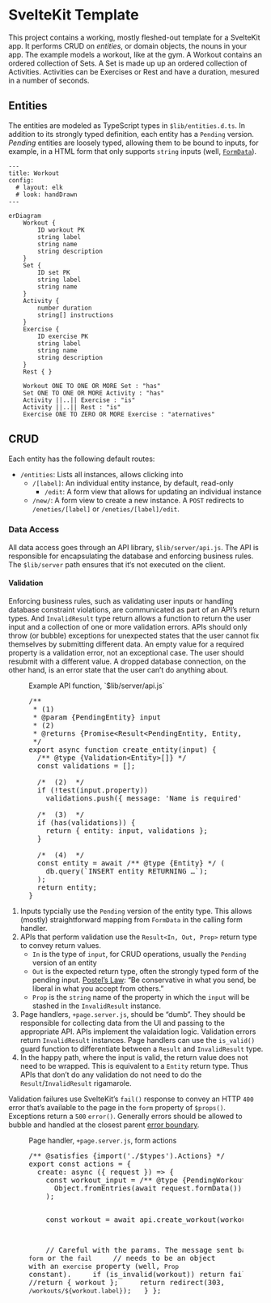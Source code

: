 # SvelteKit Template

This project contains a working, mostly fleshed-out template for a SvelteKit app. It performs <accronym title="Create, Read, Update, Delete">CRUD</acronym> on _entities_, or domain objects, the nouns in your app. The example models a workout, like at the gym. A Workout contains an ordered collection of Sets. A Set is made up up an ordered collection of Activities. Activities can be Exercises or Rest and have a duration, mesured in a number of seconds.

## Entities

The entities are modeled as TypeScript types in `$lib/entities.d.ts`. In addition to its strongly typed definition, each entity has a `Pending` version. _Pending_ entities are loosely typed, allowing them to be bound to inputs, for example, in a HTML form that only supports `string` inputs (well, [`FormData`](https://developer.mozilla.org/en-US/docs/Web/API/FormData)).

```mermaid
---
title: Workout
config:
  # layout: elk
  # look: handDrawn
---

erDiagram
    Workout {
        ID workout PK
        string label
        string name
        string description
    }
    Set {
        ID set PK
        string label
        string name
    }
    Activity {
        number duration
        string[] instructions
    }
    Exercise {
        ID exercise PK
        string label
        string name
        string description
    }
    Rest { }

    Workout ONE TO ONE OR MORE Set : "has"
    Set ONE TO ONE OR MORE Activity : "has"
    Activity ||..|| Exercise : "is"
    Activity ||..|| Rest : "is"
    Exercise ONE TO ZERO OR MORE Exercise : "aternatives"
```

## CRUD

Each entity has the following default routes:

* `/entities`: Lists all instances, allows clicking into
    * `/[label]`: An individual entity instance, by default, read-only
        * `/edit`: A form view that allows for updating an individual instance
    * `/new/`: A form view to create a new instance. A `POST` redirects to `/eneties/[label]` or `/eneties/[label]/edit`.

### Data Access

All data access goes through an API library, `$lib/server/api.js`. The API is responsible for encapsulating the database and enforcing business rules. The `$lib/server` path ensures that it‘s not executed on the client. 

#### Validation

Enforcing business rules, such as validating user inputs or handling database constraint violations, are communicated as part of an API’s return types. And `InvalidResult` type return allows a function to return the user input and a collection of one or more validation errors. APIs should only throw (or bubble) exceptions for unexpected states that the user cannot fix themselves by submitting different data. An empty value for a required property is a validation error, not an exceptional case. The user should resubmit with a different value. A dropped database connection, on the other hand, is an error state that the user can’t do anything about. 

<figure>
    <figcaption>Example API function, `$lib/server/api.js`</figcaption>

<pre>
/**
 * (1)
 * @param {Pending<kbd>Entity</kbd>} input
 * (2)
 * @returns {Promise&lt;Result&lt;Pending<kbd>Entity</kbd>, <kbd>Entity</kbd>, '<kbd>entity</kbd>'>>}
 */
export async function create_<kbd>entity</kbd>(input) {
  /** @type {Validation&lt;<kbd>Entity</kbd>>[]} */
  const validations = [];

  /*  (2)  */
  if (!test(input.<kbd>property</kbd>)) 
    validations.push({ message: 'Name is required', for: '<kbd>property</kbd>' });

  /*  (3)  */
  if (has(validations)) {
    return { <kbd>entity</kbd>: input, validations };
  }

  /*  (4)  */
  const <kbd>entity</kbd> = await /** @type {<kbd>Entity</kbd>} */ (
    db.query(`INSERT <kbd>entity</kbd> RETURNING …`);
  );
  return <kbd>entity</kbd>;
}
</pre>
</figure>

1. Inputs typcially use the `Pending` version of the entity type. This allows (mostly) straightforward mapping from `FormData` in the calling form handler.
1. APIs that perform validation use the `Result<In, Out, Prop>` return type to convey return values. 
    * `In` is the type of `input`, for CRUD operations, usually the `Pending` version of an entity
    * `Out` is the expected return type, often the strongly typed form of the pending input. [Postel’s Law](https://en.wikipedia.org/wiki/Robustness_principle): “Be conservative in what you send, be liberal in what you accept from others.”
    * `Prop` is the `string` name of the property in which the `input` will be stashed in the `InvalidResult` instance.
1. Page handlers, `+page.server.js`, should be “dumb”. They should be responsible for collecting data from the UI and passing to the appropriate API. APIs implement the valaidation logic. Validation errors return `InvalidResult` instances. Page handlers can use the `is_valid()` guard function to differentiate between a `Result` and `InvalidResult` type.
1. In the happy path, where the input is valid, the return value does not need to be wrapped. This is equivalent to a <code><kbd>Entity</kbd></code> return type. Thus APIs that don’t do any validation do not need to do the `Result`/`InvalidResult` rigamarole.

Validation failures use SvelteKit’s `fail()` response to convey an HTTP `400` error that’s available to the page in the `form` property of `$props()`. Exceptions return a `500` `error()`. Generally errors should be allowed to bubble and handled at the closest parent [error boundary](https://joyofcode.xyz/catch-errors-during-rendering-with-svelte-error-boundaries).

<figure>
    <figcaption>Page handler, <code>+page.server.js</code>, form actions</figcaption>
    <pre>
/** @satisfies {import('./$types').Actions} */
export const actions = {
  create: async ({ request }) => {
    const workout_input = /** @type {PendingWorkout} */ (
      Object.fromEntries(await request.formData())
    );

    const workout = await api.create_workout(workout_input);

    // Careful with the params. The message sent back in the `form` or the `fail`
    // needs to be an object with an `exercise` property (well, `Prop` constant).
    if (is_invalid(workout)) return fail(400, workout);
    //return { workout };
    return redirect(303, `/workouts/${workout.label}`);
  }
};
    </pre>
</figure>
